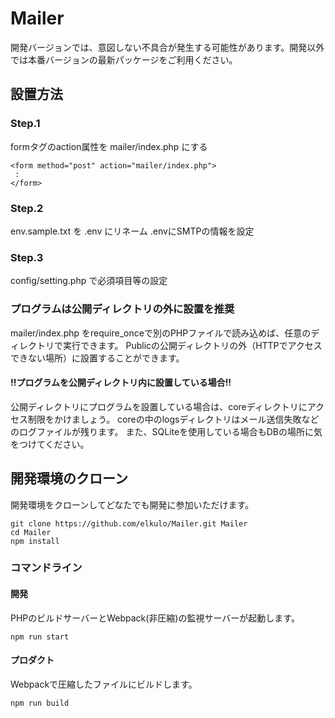 # Mailer

開発バージョンでは、意図しない不具合が発生する可能性があります。開発以外では本番バージョンの最新パッケージをご利用ください。

## 設置方法

### Step.1

formタグのaction属性を mailer/index.php にする

~~~
<form method="post" action="mailer/index.php">
 :
</form>
~~~

### Step.2

env.sample.txt を .env にリネーム
.envにSMTPの情報を設定

### Step.3

config/setting.php で必須項目等の設定

### プログラムは公開ディレクトリの外に設置を推奨

mailer/index.php をrequire_onceで別のPHPファイルで読み込めば、任意のディレクトリで実行できます。
Publicの公開ディレクトリの外（HTTPでアクセスできない場所）に設置することができます。

#### !!プログラムを公開ディレクトリ内に設置している場合!!

公開ディレクトリにプログラムを設置している場合は、coreディレクトリにアクセス制限をかけましょう。
coreの中のlogsディレクトリはメール送信失敗などのログファイルが残ります。
また、SQLiteを使用している場合もDBの場所に気をつけてください。

## 開発環境のクローン

開発環境をクローンしてどなたでも開発に参加いただけます。

~~~
git clone https://github.com/elkulo/Mailer.git Mailer
cd Mailer
npm install
~~~

### コマンドライン

#### 開発

PHPのビルドサーバーとWebpack(非圧縮)の監視サーバーが起動します。

~~~
npm run start
~~~

#### プロダクト

Webpackで圧縮したファイルにビルドします。

~~~
npm run build
~~~
